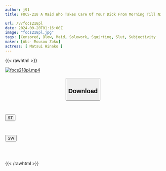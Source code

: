 ```yaml
---
author: j91
title: FOCS-218 A Maid Who Takes Care Of Your Dick From Morning Till Night. I Want To See My Master's Sperm! I Want To Taste It! I Want To Be Showered With It! A Blowjob And Semen Milking Service With A Large Amount Of Ejaculation. Hinako Matsui

url: /v/focs218pl
date: 2024-09-20T01:16:00Z
image: "focs218pl.jpg"
tags: [Censored, Blow, Maid, Solowork, Squirting, Slut, Subjectivity	]
maker: [Abc- Mousou Zoku]
actress: [ Matsui Hinako ]
---
```



{{< rawhtml >}}

<div class="video" data-videoid="j6OxrBpV6pSDKo">
    <a href="javascript:;">
        <img src="/v/focs218pl/focs218pl.jpg" width="WIDTH" height="HEIGHT" alt="focs218pl.mp4" loading="lazy">
    </a>
</div>

<script type="text/javascript" src="https://j91.asia/asset/on-demand-st.js"></script>

<br>
  <link rel="stylesheet" href="https://j91.asia/asset/bs5.css">
  
  <center>
  <button class="btn btn-primary" type="button" data-bs-toggle="collapse" data-bs-target=".multi-collapse" aria-expanded="false" aria-controls="multiCollapseExample1 multiCollapseExample2"><h2>Download</h2></button></center>
</p>
<div class="row">
  <div class="col">
    <div class="collapse multi-collapse" id="multiCollapseExample1">
      <div class="card card-body">
	      	      <br>
<div class="buttons">  
<p><a href="/v/focs218pl/st.html" target="_blank"><button class="btn-hover color-3"><i class="fa fa-download"></i> ST</button></a></p></div>
    </div>
  </div>
</div>
  <div class="col">
    <div class="collapse multi-collapse" id="multiCollapseExample2">
      <div class="card card-body">
	      <br>
<div class="buttons">
<p><a href="/v/focs218pl/sw.html" target="_blank"><button class="btn-hover color-2"><i class="fa fa-download"></i> SW</button></a></p></div>
<br><br>
      </div>
    </div>
  </div>
</div>

{{< /rawhtml >}}